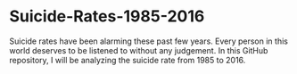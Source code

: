 # Suicide-Rates-1985-2016
Suicide rates have been alarming these past few years. Every person in this world deserves to be listened to without any judgement. In this GitHub repository, I will be analyzing the suicide rate from 1985 to 2016.
